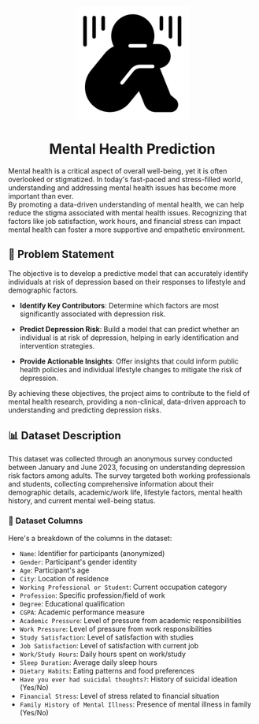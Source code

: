 <div align="center">
  <div>
    <img src="resources/logo.png" width="230" alt="Warp" />
  </div>
    <h1>Mental Health Prediction</h1>
</div>

Mental health is a critical aspect of overall well-being, yet it is often overlooked or stigmatized. In today's fast-paced and stress-filled world, understanding and addressing mental health issues has become more important than ever.<br>
By promoting a data-driven understanding of mental health, we can help reduce the stigma associated with mental health issues. Recognizing that factors like job satisfaction, work hours, and financial stress can impact mental health can foster a more supportive and empathetic environment.

## 🎯 **Problem Statement**
The objective is to develop a predictive model that can accurately identify individuals at risk of depression based on their responses to lifestyle and demographic factors.

- **Identify Key Contributors**: Determine which factors are most significantly associated with depression risk.

- **Predict Depression Risk**: Build a model that can predict whether an individual is at risk of depression, helping in early identification and intervention strategies.

- **Provide Actionable Insights**: Offer insights that could inform public health policies and individual lifestyle changes to mitigate the risk of depression.

By achieving these objectives, the project aims to contribute to the field of mental health research, providing a non-clinical, data-driven approach to understanding and predicting depression risks.

## 📊 **Dataset Description**
This dataset was collected through an anonymous survey conducted between January and June 2023, focusing on understanding depression risk factors among adults. The survey targeted both working professionals and students, collecting comprehensive information about their demographic details, academic/work life, lifestyle factors, mental health history, and current mental well-being status.

### 📜 **Dataset Columns**
Here's a breakdown of the columns in the dataset:
- `Name`: Identifier for participants (anonymized)
- `Gender`: Participant's gender identity
- `Age`: Participant's age
- `City`: Location of residence
- `Working Professional or Student`: Current occupation category
- `Profession`: Specific profession/field of work
- `Degree`: Educational qualification
- `CGPA`: Academic performance measure
- `Academic Pressure`: Level of pressure from academic responsibilities
- `Work Pressure`: Level of pressure from work responsibilities
- `Study Satisfaction`: Level of satisfaction with studies
- `Job Satisfaction`: Level of satisfaction with current job
- `Work/Study Hours`: Daily hours spent on work/study
- `Sleep Duration`: Average daily sleep hours
- `Dietary Habits`: Eating patterns and food preferences
- `Have you ever had suicidal thoughts?`: History of suicidal ideation (Yes/No)
- `Financial Stress`: Level of stress related to financial situation
- `Family History of Mental Illness`: Presence of mental illness in family (Yes/No)